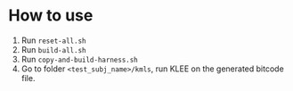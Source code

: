 # How to use

1. Run `reset-all.sh`
2. Run `build-all.sh`
3. Run `copy-and-build-harness.sh`
4. Go to folder `<test_subj_name>/kmls`, run KLEE on the generated bitcode file.